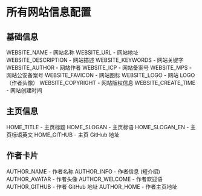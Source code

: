 # 所有网站信息配置

## 基础信息

WEBSITE_NAME - 网站名称
WEBSITE_URL - 网站地址
WEBSITE_DESCRIPTION - 网站描述
WEBSITE_KEYWORDS - 网站关键字
WEBSITE_AUTHOR - 网站作者
WEBSITE_ICP - 网站备案号
WEBSITE_MPS - 网站公安备案号
WEBSITE_FAVICON - 网站图标
WEBSITE_LOGO - 网站 LOGO （作者头像）
WEBSITE_COPYRIGHT - 网站版权信息
WEBSITE_CREATE_TIME - 网站创建时间

## 主页信息

HOME_TITLE - 主页标题
HOME_SLOGAN - 主页标语
HOME_SLOGAN_EN - 主页标语英文
HOME_GITHUB - 主页 GitHub 地址

## 作者卡片

AUTHOR_NAME - 作者名称
AUTHOR_INFO - 作者信息 (短介绍)
AUTHOR_AVATAR - 作者头像
AUTHOR_WELCOME - 作者欢迎语
AUTHOR_GITHUB - 作者 GitHub 地址
AUTHOR_HOME - 作者主页地址

